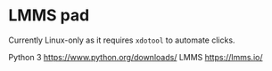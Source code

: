# LMMS pad
Currently Linux-only as it requires `xdotool` to automate clicks.

Python 3 https://www.python.org/downloads/
LMMS https://lmms.io/
